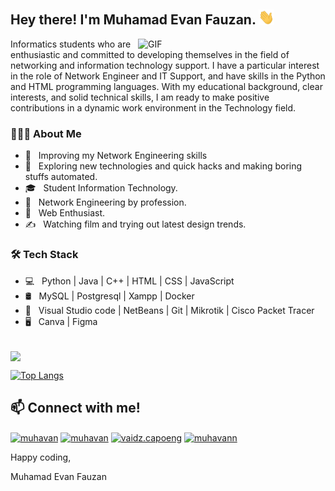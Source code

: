 <h2> Hey there! I'm Muhamad Evan Fauzan. <img src="https://raw.githubusercontent.com/devSouvik/devSouvik/master/Hi.gif" width="25"></h2>

<img align="right" alt="GIF" src="https://media.giphy.com/media/dWesBcTLavkZuG35MI/giphy.gif" width="300"/>

<!-- https://raw.githubusercontent.com/devSouvik/devSouvik/master/gif3.gif -->


Informatics students who are enthusiastic and committed to developing themselves in the field of networking and information technology support. I have a particular interest in the role of Network Engineer and IT Support, and have skills in the Python and HTML programming languages. With my educational background, clear interests, and solid technical skills, I am ready to make positive contributions in a dynamic work environment in the Technology field.

<h3> 👨🏻‍💻 About Me </h3>


- 🔭 &nbsp; Improving my Network Engineering skills 
- 🤔 &nbsp; Exploring new technologies and quick hacks and making boring stuffs automated.
- 🎓 &nbsp; Student Information Technology.
- 💼 &nbsp; Network Engineering by profession.
- 🌱 &nbsp; Web Enthusiast. 
- ✍️ &nbsp; Watching film and trying out latest design trends.

<h3>🛠 Tech Stack</h3>

- 💻 &nbsp; Python | Java | C++ | HTML | CSS | JavaScript 
- 🛢 &nbsp; MySQL | Postgresql | Xampp | Docker
- 🔧 &nbsp; Visual Studio code | NetBeans | Git | Mikrotik | Cisco Packet Tracer
- 🖥 &nbsp; Canva | Figma

<br>

<!-- ![souvik's Github Stats](https://github-readme-stats.vercel.app/api?username=devSouvik&show_icons=true&title_color=fff&icon_color=79ff97&text_color=9f9f9f&bg_color=151515) -->

<img align="center" src="https://github-readme-streak-stats.herokuapp.com/?user=muhavan&theme=tokyonight&hide_border=true">

</br>


[![Top Langs](https://github-readme-stats.vercel.app/api/top-langs/?username=muhavan&theme=tokyonight&show_icons=true&hide_border=true&layout=compact)](https://github.com/muhavan)

## 📫 Connect with me!
<p align="left">
<a href="https://twitter.com/muhavann" target="blank"><img align="center" src="https://raw.githubusercontent.com/rahuldkjain/github-profile-readme-generator/master/src/images/icons/Social/twitter.svg" alt="muhavan" height="30" width="40" /></a>
<a href="https://instagram.com/muhavann" target="blank"><img align="center" src="https://raw.githubusercontent.com/rahuldkjain/github-profile-readme-generator/master/src/images/icons/Social/instagram.svg" alt="muhavan" height="30" width="40" /></a>
<a href="https://www.facebook.com/muhavann" target="blank"><img align="center" src="https://raw.githubusercontent.com/rahuldkjain/github-profile-readme-generator/master/src/images/icons/Social/facebook.svg" alt="vaidz.capoeng" height="30" width="40" /></a>
<a href="https://www.linkedin.com/in/muhamad-evan-fauzan/" target="blank"><img align="center" src="https://upload.wikimedia.org/wikipedia/commons/thumb/8/81/LinkedIn_icon.svg/2048px-LinkedIn_icon.svg.png" alt="muhavann" height="30" width="30" /></a>
</p>

Happy coding,

Muhamad Evan Fauzan
